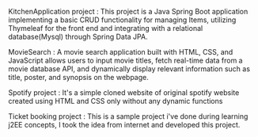 KitchenApplication project :
              This project is a Java Spring Boot application implementing a basic CRUD functionality 
              for managing Items, utilizing Thymeleaf for the front end and integrating with a relational 
              database(Mysql) through Spring Data JPA.

MovieSearch : 
           A movie search application built with HTML, CSS, and JavaScript allows users to input movie titles,
           fetch real-time data from a movie database API, and dynamically display relevant information such
           as title, poster, and synopsis on the webpage.
              
Spotify project :
              It's a simple cloned website of original spotify website created using HTML and CSS only 
              without any dynamic functions
              
Ticket booking project :
              This is a sample project i've done during learning j2EE concepts, I took the idea from
              internet and developed this project.
